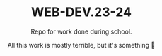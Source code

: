 <div align="center">
  <h1>WEB-DEV.23-24</h1>
  <p>Repo for work done during school.</p>

  All this work is mostly terrible, but it's something 🤷
</div>
